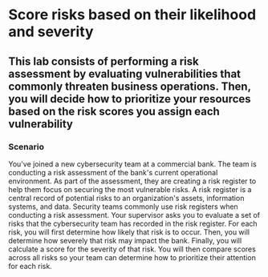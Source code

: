 # Score risks based on their likelihood and severity

## This lab consists of performing a risk assessment by evaluating vulnerabilities that commonly threaten business operations. Then, you will decide how to prioritize your resources based on the risk scores you assign each vulnerability

### Scenario

You've joined a new cybersecurity team at a commercial bank. The team is conducting a risk assessment of the bank's current operational environment. As part of the assessment, they are creating a risk register to help them focus on securing the most vulnerable risks.
A risk register is a central record of potential risks to an organization's assets, information systems, and data. Security teams commonly use risk registers when conducting a risk assessment.
Your supervisor asks you to evaluate a set of risks that the cybersecurity team has recorded in the risk register. For each risk, you will first determine how likely that risk is to occur. Then, you will determine how severely that risk may impact the bank. Finally, you will calculate a score for the severity of that risk. You will then compare scores across all risks so your team can determine how to prioritize their attention for each risk.
